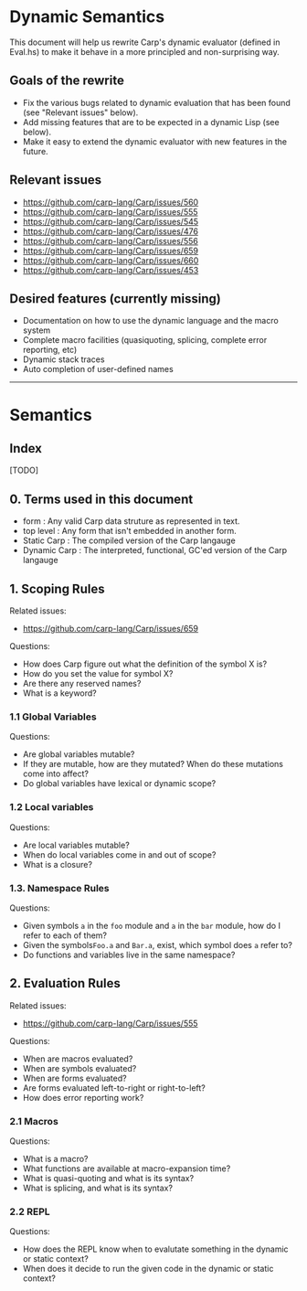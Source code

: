 # Dynamic Semantics

This document will help us rewrite Carp's dynamic evaluator (defined in Eval.hs) to make it behave in a more principled and non-surprising way.

## Goals of the rewrite
* Fix the various bugs related to dynamic evaluation that has been found (see "Relevant issues" below).
* Add missing features that are to be expected in a dynamic Lisp (see below).
* Make it easy to extend the dynamic evaluator with new features in the future.

## Relevant issues
* https://github.com/carp-lang/Carp/issues/560
* https://github.com/carp-lang/Carp/issues/555
* https://github.com/carp-lang/Carp/issues/545
* https://github.com/carp-lang/Carp/issues/476
* https://github.com/carp-lang/Carp/issues/556
* https://github.com/carp-lang/Carp/issues/659
* https://github.com/carp-lang/Carp/issues/660
* https://github.com/carp-lang/Carp/issues/453

## Desired features (currently missing)
* Documentation on how to use the dynamic language and the macro system
* Complete macro facilities (quasiquoting, splicing, complete error reporting, etc)
* Dynamic stack traces
* Auto completion of user-defined names

<hr>

# Semantics

## Index
[TODO]

## 0. Terms used in this document
* form : Any valid Carp data struture as represented in text.
* top level : Any form that isn't embedded in another form.
* Static Carp : The compiled version of the Carp langauge
* Dynamic Carp : The interpreted, functional, GC'ed version of the Carp langauge

## 1. Scoping Rules
Related issues:
* https://github.com/carp-lang/Carp/issues/659

Questions:
* How does Carp figure out what the definition of the symbol X is?
* How do you set the value for symbol X?
* Are there any reserved names?
* What is a keyword?
### 1.1 Global Variables
Questions:
* Are global variables mutable?
* If they are mutable, how are they mutated? When do these mutations come into affect?
* Do global variables have lexical or dynamic scope?
### 1.2 Local variables
Questions:
* Are local variables mutable?
* When do local variables come in and out of scope?
* What is a closure?
### 1.3. Namespace Rules
Questions:
* Given symbols `a` in the `foo` module and `a` in the `bar` module, how do I refer to each of them?
* Given the symbols`Foo.a` and `Bar.a`, exist, which symbol does `a` refer to?
* Do functions and variables live in the same namespace?

## 2. Evaluation Rules
Related issues:
* https://github.com/carp-lang/Carp/issues/555

Questions:
* When are macros evaluated?
* When are symbols evaluated?
* When are forms evaluated?
* Are forms evaluated left-to-right or right-to-left?
* How does error reporting work?

### 2.1 Macros
Questions:
* What is a macro?
* What functions are available at macro-expansion time?
* What is quasi-quoting and what is its syntax?
* What is splicing, and what is its syntax?

### 2.2 REPL
Questions:
* How does the REPL know when to evalutate something in the dynamic or static context?
* When does it decide to run the given code in the dynamic or static context?
